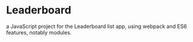 # Leaderboard
a JavaScript project for the Leaderboard list app, using webpack and ES6 features, notably modules.
